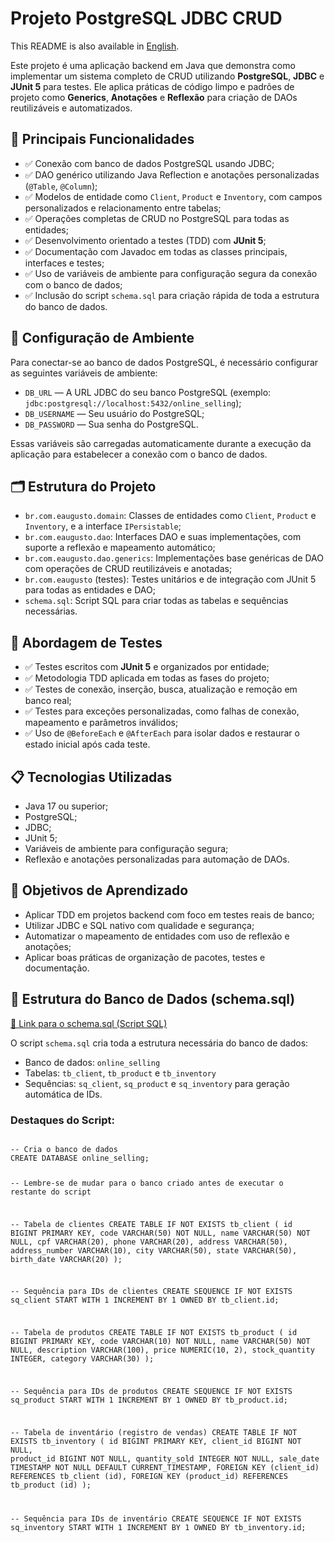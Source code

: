 <h1>Projeto PostgreSQL JDBC CRUD</h1>
<p>
  This README is also available in <a href="./README.md">English</a>.
</p>
<p>
  Este projeto é uma aplicação backend em Java que demonstra como implementar um sistema completo de CRUD utilizando
  <strong>PostgreSQL</strong>, <strong>JDBC</strong> e <strong>JUnit 5</strong> para testes.
  Ele aplica práticas de código limpo e padrões de projeto como <strong>Generics</strong>, <strong>Anotações</strong> e <strong>Reflexão</strong> para criação de DAOs reutilizáveis e automatizados.
</p>
<h2>🚀 Principais Funcionalidades</h2>
<ul>
  <li>✅ Conexão com banco de dados PostgreSQL usando JDBC;</li>
  <li>✅ DAO genérico utilizando Java Reflection e anotações personalizadas (<code>@Table</code>, <code>@Column</code>);</li>
  <li>✅ Modelos de entidade como <code>Client</code>, <code>Product</code> e <code>Inventory</code>, com campos personalizados e relacionamento entre tabelas;</li>
  <li>✅ Operações completas de CRUD no PostgreSQL para todas as entidades;</li>
  <li>✅ Desenvolvimento orientado a testes (TDD) com <strong>JUnit 5</strong>;</li>
  <li>✅ Documentação com Javadoc em todas as classes principais, interfaces e testes;</li>
  <li>✅ Uso de variáveis de ambiente para configuração segura da conexão com o banco de dados;</li>
  <li>✅ Inclusão do script <code>schema.sql</code> para criação rápida de toda a estrutura do banco de dados.</li>
</ul>
<h2>🔐 Configuração de Ambiente</h2>
<p>
  Para conectar-se ao banco de dados PostgreSQL, é necessário configurar as seguintes variáveis de ambiente:
</p>
<ul>
  <li><code>DB_URL</code> — A URL JDBC do seu banco PostgreSQL (exemplo: <code>jdbc:postgresql://localhost:5432/online_selling</code>);</li>
  <li><code>DB_USERNAME</code> — Seu usuário do PostgreSQL;</li>
  <li><code>DB_PASSWORD</code> — Sua senha do PostgreSQL.</li>
</ul>
<p>
  Essas variáveis são carregadas automaticamente durante a execução da aplicação para estabelecer a conexão com o banco de dados.
</p>
<h2>🗂️ Estrutura do Projeto</h2>
<ul>
  <li><code>br.com.eaugusto.domain</code>: Classes de entidades como <code>Client</code>, <code>Product</code> e <code>Inventory</code>, e a interface <code>IPersistable</code>;</li>
  <li><code>br.com.eaugusto.dao</code>: Interfaces DAO e suas implementações, com suporte a reflexão e mapeamento automático;</li>
  <li><code>br.com.eaugusto.dao.generics</code>: Implementações base genéricas de DAO com operações de CRUD reutilizáveis e anotadas;</li>
  <li><code>br.com.eaugusto</code> (testes): Testes unitários e de integração com JUnit 5 para todas as entidades e DAO;</li>
  <li><code>schema.sql</code>: Script SQL para criar todas as tabelas e sequências necessárias.</li>
</ul>
<h2>🧪 Abordagem de Testes</h2>
<ul>
  <li>✅ Testes escritos com <strong>JUnit 5</strong> e organizados por entidade;</li>
  <li>✅ Metodologia TDD aplicada em todas as fases do projeto;</li>
  <li>✅ Testes de conexão, inserção, busca, atualização e remoção em banco real;</li>
  <li>✅ Testes para exceções personalizadas, como falhas de conexão, mapeamento e parâmetros inválidos;</li>
  <li>✅ Uso de <code>@BeforeEach</code> e <code>@AfterEach</code> para isolar dados e restaurar o estado inicial após cada teste.</li>
</ul>
<h2>📋 Tecnologias Utilizadas</h2>
<ul>
  <li>Java 17 ou superior;</li>
  <li>PostgreSQL;</li>
  <li>JDBC;</li>
  <li>JUnit 5;</li>
  <li>Variáveis de ambiente para configuração segura;</li>
  <li>Reflexão e anotações personalizadas para automação de DAOs.</li>
</ul>
<h2>📑 Objetivos de Aprendizado</h2>
<ul>
  <li>Aplicar TDD em projetos backend com foco em testes reais de banco;</li>
  <li>Utilizar JDBC e SQL nativo com qualidade e segurança;</li>
  <li>Automatizar o mapeamento de entidades com uso de reflexão e anotações;</li>
  <li>Aplicar boas práticas de organização de pacotes, testes e documentação.</li>
</ul>
<h2>📂 Estrutura do Banco de Dados (schema.sql)</h2>
<a href="./schema.sql" target="_blank">📄 Link para o schema.sql (Script SQL)</a>
<p>
  O script <code>schema.sql</code> cria toda a estrutura necessária do banco de dados:
</p>
<ul>
  <li>Banco de dados: <code>online_selling</code></li>
  <li>Tabelas: <code>tb_client</code>, <code>tb_product</code> e <code>tb_inventory</code></li>
  <li>Sequências: <code>sq_client</code>, <code>sq_product</code> e <code>sq_inventory</code> para geração automática de IDs.</li>
</ul>
<h3>Destaques do Script:</h3>
<pre><code>
-- Cria o banco de dados
CREATE DATABASE online_selling;

-- Lembre-se de mudar para o banco criado antes de executar o restante do script

-- Tabela de clientes
CREATE TABLE IF NOT EXISTS tb_client (
    id BIGINT PRIMARY KEY,
    code VARCHAR(50) NOT NULL,
    name VARCHAR(50) NOT NULL,
    cpf VARCHAR(20),
    phone VARCHAR(20),
    address VARCHAR(50),
    address_number VARCHAR(10),
    city VARCHAR(50),
    state VARCHAR(50),
    birth_date VARCHAR(20)
);

-- Sequência para IDs de clientes
CREATE SEQUENCE IF NOT EXISTS sq_client
    START WITH 1
    INCREMENT BY 1
    OWNED BY tb_client.id;

-- Tabela de produtos
CREATE TABLE IF NOT EXISTS tb_product (
    id BIGINT PRIMARY KEY,
    code VARCHAR(10) NOT NULL,
    name VARCHAR(50) NOT NULL,
    description VARCHAR(100),
    price NUMERIC(10, 2),
    stock_quantity INTEGER,
    category VARCHAR(30)
);

-- Sequência para IDs de produtos
CREATE SEQUENCE IF NOT EXISTS sq_product
    START WITH 1
    INCREMENT BY 1
    OWNED BY tb_product.id;

-- Tabela de inventário (registro de vendas)
CREATE TABLE IF NOT EXISTS tb_inventory (
    id BIGINT PRIMARY KEY,
    client_id BIGINT NOT NULL,
    product_id BIGINT NOT NULL,
    quantity_sold INTEGER NOT NULL,
    sale_date TIMESTAMP NOT NULL DEFAULT CURRENT_TIMESTAMP,
    FOREIGN KEY (client_id) REFERENCES tb_client (id),
    FOREIGN KEY (product_id) REFERENCES tb_product (id)
);

-- Sequência para IDs de inventário
CREATE SEQUENCE IF NOT EXISTS sq_inventory
    START WITH 1
    INCREMENT BY 1
    OWNED BY tb_inventory.id;
</code></pre>

